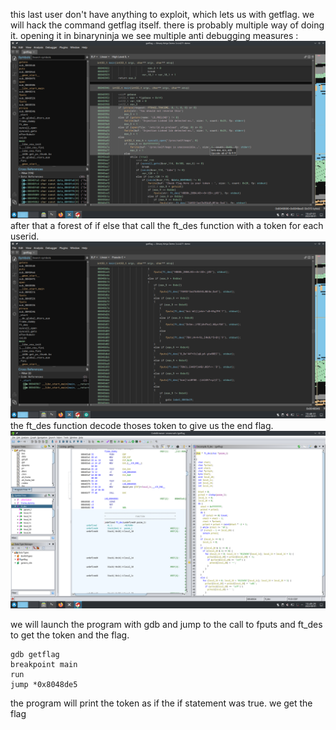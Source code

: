 this last user don't have anything to exploit, which lets us with getflag. we will hack the command getflag itself.
there is probably multiple way of doing it. opening it in binaryninja we see multiple anti debugging measures :
![anti debug measures](./antidebug.png)
after that a forest of if else that call the ft_des function with a token for each userid.
![original tokens](./original-tokens.png)
the ft_des function decode thoses token to give us the end flag.
![ft_des](./ft_des.png)

we will launch the program with gdb and jump to the call to fputs and ft_des to get the token and the flag.

```shell
gdb getflag
breakpoint main
run
jump *0x8048de5
```

the program will print the token as if the if statement was true. we get the flag
